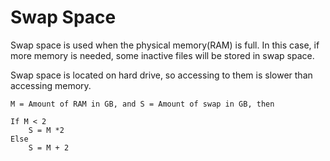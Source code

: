# Swap Space

Swap space is used when the physical memory(RAM) is full. In this case, if more memory is needed, some
inactive files will be stored in swap space.

Swap space is located on hard drive, so accessing to them is slower than accessing memory.

`M = Amount of RAM in GB, and S = Amount of swap in GB, then`

```
If M < 2
	S = M *2
Else
	S = M + 2
```
